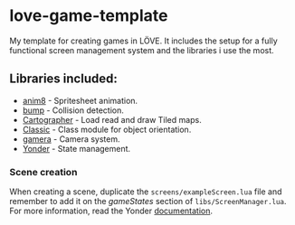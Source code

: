 # love-game-template
My template for creating games in LÖVE. It includes the setup for a fully functional screen management system and the libraries i use the most.

## Libraries included:
* [anim8](https://github.com/kikito/anim8) - Spritesheet animation.
* [bump](https://github.com/kikito/bump.lua) - Collision detection.
* [Cartographer](https://github.com/tesselode/cartographer) - Load read and draw Tiled maps.
* [Classic](https://github.com/rxi/classic/) - Class module for object orientation.
* [gamera](https://github.com/kikito/gamera) - Camera system.
* [Yonder](https://github.com/thenerdie/Yonder) - State management.

### Scene creation
When creating a scene, duplicate the ```screens/exampleScreen.lua``` file and remember to add it on the *gameStates* section of ```libs/ScreenManager.lua```. For more information, read the Yonder [documentation](https://github.com/thenerdie/Yonder).